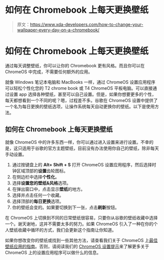 # 如何在 Chromebook 上每天更换壁纸

> 原文：<https://www.xda-developers.com/how-to-change-your-wallpaper-every-day-on-a-chromebook/>

# 如何在 Chromebook 上每天更换壁纸

通过每天调整壁纸，你可以让你的 Chromebook 更有风格。而且你可以在 ChromeOS 中完成，不需要任何额外的应用。

就像 Windows 笔记本电脑和 MacBooks 一样，通过 ChromeOS 设置应用程序可以轻松个性化您的 T2 chrome book 或 T4 ChromeOS 平板电脑。可以直接通过设置 app 选择各种壁纸，甚至可以自己设置。但是，如果你想要更多的个性，每天都想看到一个不同的呢？嗯，过程差不多。谷歌在 ChromeOS 设置中提供了一个名为每日更换的壁纸选项，让操作系统每天自动更换你的壁纸。以下是使用方法。

## 如何在 Chromebook 上每天更换壁纸

就像 ChromeOS 中的许多东西一样，你可以通过进入设置来进行设置。不幸的是，这只适用于谷歌的官方主题壁纸，目前没有办法使用你自己的壁纸，除非每天手动设置。

1.  通过按键盘上的 **Alt+ Shift + S** 打开 ChromeOS 设置应用程序，然后选择时钟区域顶部的**设置**齿轮图标。
2.  在侧边栏中选择**个性化**。
3.  选择**设置您的壁纸&风格**选项。
4.  在弹出窗口中，点击显示**壁纸**的地方。
5.  选择并点击任何一个收藏。
6.  选择顶部的**每日更换**选项。
7.  你的壁纸会变的。如果要切换到下一张，点击**刷新**按钮。

在 ChromeOS 上切换到不同的日常壁纸很容易，只要你从谷歌的壁纸收藏中选择一个。谢天谢地，这并不需要太多的努力。如果 ChromeOS 引入了一种在你的个人壁纸收藏中循环的方式，我们会更新这个指南让你知道。

如果你想改变你的壁纸或找到一些其他方法，请查看我们关于 ChromeOS 上[最佳壁纸应用的指南](https://www.xda-developers.com/best-wallpaper-apps-chromebook/)。否则，请阅读我们的 [ChromeOS 设置提示](https://www.xda-developers.com/chrome-os-settings-guide/)来了解更多关于 ChromeOS 上的设置应用程序可以做什么的信息。